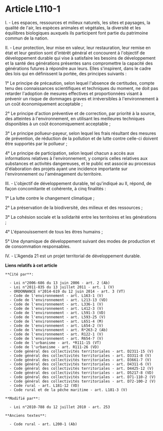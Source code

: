 # Article L110-1

I. - Les espaces, ressources et milieux naturels, les sites et paysages, la qualité de l'air, les espèces animales et
végétales, la diversité et les équilibres biologiques auxquels ils participent font partie du patrimoine commun de la nation.

II. - Leur protection, leur mise en valeur, leur restauration, leur remise en état et leur gestion sont d'intérêt général et
concourent à l'objectif de développement durable qui vise à satisfaire les besoins de développement et la santé des
générations présentes sans compromettre la capacité des générations futures à répondre aux leurs. Elles s'inspirent, dans le
cadre des lois qui en définissent la portée, des principes suivants :

1° Le principe de précaution, selon lequel l'absence de certitudes, compte tenu des connaissances scientifiques et techniques
du moment, ne doit pas retarder l'adoption de mesures effectives et proportionnées visant à prévenir un risque de dommages
graves et irréversibles à l'environnement à un coût économiquement acceptable ;

2° Le principe d'action préventive et de correction, par priorité à la source, des atteintes à l'environnement, en utilisant
les meilleures techniques disponibles à un coût économiquement acceptable ;

3° Le principe pollueur-payeur, selon lequel les frais résultant des mesures de prévention, de réduction de la pollution et
de lutte contre celle-ci doivent être supportés par le pollueur ;

4° Le principe de participation, selon lequel chacun a accès aux informations relatives à l'environnement, y compris celles
relatives aux substances et activités dangereuses, et le public est associé au processus d'élaboration des projets ayant une
incidence importante sur l'environnement ou l'aménagement du territoire.

III. - L'objectif de développement durable, tel qu'indiqué au II, répond, de  façon concomitante et cohérente, à cinq
finalités :

1° La lutte contre le changement climatique ;

2° La préservation de la biodiversité, des  milieux et des ressources ;

3° La cohésion sociale et la solidarité entre  les territoires et les générations ;

4° L'épanouissement de tous les êtres humains ;

5° Une dynamique de développement suivant des  modes de production et de consommation responsables.

IV. - L'Agenda 21 est un projet territorial de  développement durable.

**Liens relatifs à cet article**

	**Cité par**:

	  - Loi n°2006-686 du 13 juin 2006 - art. 2 (Ab)
	  - Loi n°2011-835 du 13 juillet 2011 - art. 1 (V)
	  - ORDONNANCE n°2014-619 du 12 juin 2014 - art. 3 (VT)
	  - Code de l'environnement - art. L163-1 (V)
	  - Code de l'environnement - art. L213-13 (VD)
	  - Code de l'environnement - art. L336-1 (V)
	  - Code de l'environnement - art. L412-3 (V)
	  - Code de l'environnement - art. L591-3 (VD)
	  - Code de l'environnement - art. L593-25 (V)
	  - Code de l'environnement - art. L651-4 (M)
	  - Code de l'environnement - art. L654-2 (V)
	  - Code de l'environnement - art. R*263-2 (Ab)
	  - Code de l'environnement - art. R122-1 (V)
	  - Code de l'environnement - art. R654-7 (V)
	  - Code de l'urbanisme - art. *R111-15 (VT)
	  - Code de l'urbanisme - art. R111-26 (VD)
	  - Code général des collectivités territoriales - art. D2311-15 (V)
	  - Code général des collectivités territoriales - art. D3311-8 (V)
	  - Code général des collectivités territoriales - art. D3661-7 (V)
	  - Code général des collectivités territoriales - art. D4311-6 (V)
	  - Code général des collectivités territoriales - art. D4425-12 (V)
	  - Code général des collectivités territoriales - art. D5217-8 (VD)
	  - Code général des collectivités territoriales - art. D71-110-2 (V)
	  - Code général des collectivités territoriales - art. D72-100-2 (V)
	  - Code rural - art. L181-12 (VD)
	  - Code rural et de la pêche maritime - art. L181-3 (V)

	**Modifié par**:

	  - Loi n°2010-788 du 12 juillet 2010 - art. 253

	**Anciens textes**:

	  - Code rural - art. L200-1 (Ab)
